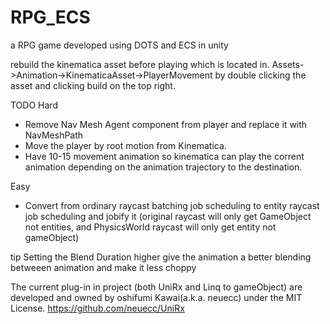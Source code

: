 # RPG_ECS
a RPG game developed using DOTS and ECS in unity

rebuild the kinematica asset before playing which is located in.
Assets->Animation->KinematicaAsset->PlayerMovement
by double clicking the asset and clicking build on the top right.

TODO
Hard
- Remove Nav Mesh Agent component from player and replace it with NavMeshPath
- Move the player by root motion from Kinematica.
- Have 10-15 movement animation so kinematica can play the corrent animation depending on the animation trajectory to the destination.

Easy
 - Convert from ordinary raycast batching job scheduling to entity raycast job scheduling and jobify it (original raycast will only get GameObject not entities, and PhysicsWorld raycast will only get entity not gameObject)


tip Setting the Blend Duration higher give the animation a better blending betweeen animation and make it less choppy

The current plug-in in project (both UniRx and Linq to gameObject) are developed and owned by oshifumi Kawai(a.k.a. neuecc) under the MIT License.
https://github.com/neuecc/UniRx

